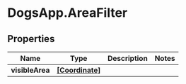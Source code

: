 # DogsApp.AreaFilter

## Properties

Name | Type | Description | Notes
------------ | ------------- | ------------- | -------------
**visibleArea** | [**[Coordinate]**](Coordinate.md) |  | 


